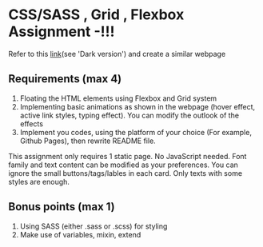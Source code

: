 # CSS/SASS , Grid , Flexbox Assignment -!!!

Refer to this [link](https://preview.themeforest.net/item/maido-multipurpose-ghost-blog-theme/full_screen_preview/24837109?_ga=2.259990478.570486835.1654146705-2133876429.1654146705)(see 'Dark version') and create a similar webpage

## Requirements (max 4)

1. Floating the HTML elements using Flexbox and Grid system
2. Implementing basic animations as shown in the webpage (hover effect,
active link styles, typing effect). You can modify the outlook of the effects
3. Implement you codes, using the platform of your choice (For example, Github Pages), then rewrite README file.

This assignment only requires 1 static page. No JavaScript needed.
Font family and text content can be modified as your preferences.
You can ignore the small buttons/tags/lables in each card. Only
texts with some styles are enough.

## Bonus points (max 1)

1. Using SASS (either .sass or .scss) for styling
2. Make use of variables, mixin, extend
